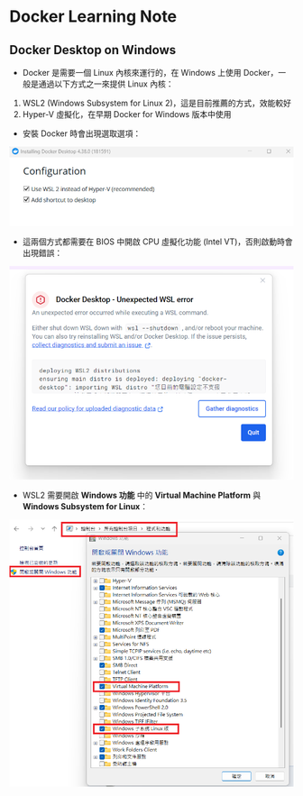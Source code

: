 # Docker Learning Note

## Docker Desktop on Windows

- Docker 是需要一個 Linux 內核來運行的，在 Windows 上使用 Docker，一般是通過以下方式之一來提供 Linux 內核：

1. WSL2 (Windows Subsystem for Linux 2)，這是目前推薦的方式，效能較好
2. Hyper-V 虛擬化，在早期 Docker for Windows 版本中使用

- 安裝 Docker 時會出現選取選項：

![](01.png)

- 這兩個方式都需要在 BIOS 中開啟 CPU 虛擬化功能 (Intel VT)，否則啟動時會出現錯誤：

![](02.png)

- WSL2 需要開啟 **Windows 功能** 中的 **Virtual Machine Platform** 與 **Windows Subsystem for Linux**：

![](03.png)
